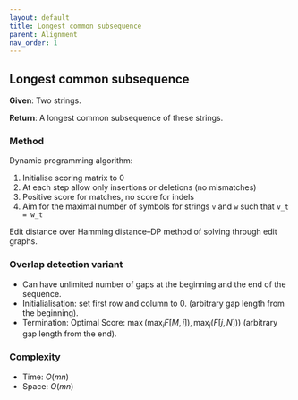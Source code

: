 ```yaml
---
layout: default
title: Longest common subsequence
parent: Alignment
nav_order: 1
---
```


## Longest common subsequence

**Given**: Two strings.

**Return**: A longest common subsequence of these strings.

### Method

Dynamic programming algorithm:

1. Initialise scoring matrix to 0
2. At each step allow only insertions or deletions (no mismatches)
3. Positive score for matches, no score for indels
4. Aim for the maximal number of symbols for strings `v` and `w` such that `v_t = w_t`

Edit distance over Hamming distance–DP method of solving through edit graphs.

### Overlap detection variant

* Can have unlimited number of gaps at the beginning and the end of the sequence.
* Initialialisation: set first row and column to 0. (arbitrary gap length from the beginning).
* Termination: Optimal Score: $\max(\max_{i}F[M, i]), \max_{j}(F[j, N]))$ (arbitrary gap length from the end).

### Complexity
* Time: $O(mn)$ 
* Space: $O(mn)$
